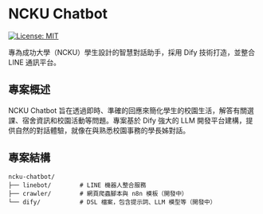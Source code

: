 # NCKU Chatbot

[![License: MIT](https://img.shields.io/badge/License-MIT-yellow.svg)](https://opensource.org/licenses/MIT)

專為成功大學（NCKU）學生設計的智慧對話助手，採用 Dify 技術打造，並整合 LINE 通訊平台。

## 專案概述

NCKU Chatbot 旨在透過即時、準確的回應來簡化學生的校園生活，解答有關選課、宿舍資訊和校園活動等問題。專案基於 Dify 強大的 LLM 開發平台建構，提供自然的對話體驗，就像在與熟悉校園事務的學長姊對話。

## 專案結構

```
ncku-chatbot/
├── linebot/        # LINE 機器人整合服務
├── crawler/        # 網頁爬蟲腳本與 n8n 模板（開發中）
└── dify/           # DSL 檔案，包含提示詞、LLM 模型等（開發中）

